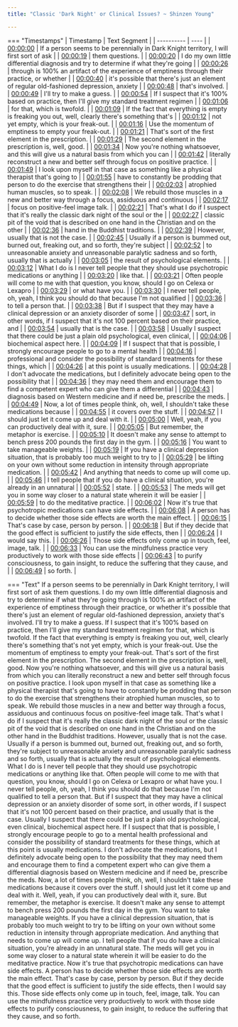 ```yaml
---
title: "Classic 'Dark Night' or Clinical Issues? ~ Shinzen Young"

---
```

=== "Timestamps"
    | Timestamp | Text Segment |
    | ---------- | ----  |
    | [00:00:00](https://www.youtube.com/watch?v=BQ5B70ac_9M&t=0) |  If a person seems to be perennially in Dark Knight territory, I will first sort of ask |
    | [00:00:19](https://www.youtube.com/watch?v=BQ5B70ac_9M&t=19) |  them questions. |
    | [00:00:20](https://www.youtube.com/watch?v=BQ5B70ac_9M&t=20) |  I do my own little differential diagnosis and try to determine if what they're going |
    | [00:00:26](https://www.youtube.com/watch?v=BQ5B70ac_9M&t=26) |  through is 100% an artifact of the experience of emptiness through their practice, or whether |
    | [00:00:40](https://www.youtube.com/watch?v=BQ5B70ac_9M&t=40) |  it's possible that there's just an element of regular old-fashioned depression, anxiety |
    | [00:00:48](https://www.youtube.com/watch?v=BQ5B70ac_9M&t=48) |  that's involved. |
    | [00:00:49](https://www.youtube.com/watch?v=BQ5B70ac_9M&t=49) |  I'll try to make a guess. |
    | [00:00:54](https://www.youtube.com/watch?v=BQ5B70ac_9M&t=54) |  If I suspect that it's 100% based on practice, then I'll give my standard treatment regimen |
    | [00:01:06](https://www.youtube.com/watch?v=BQ5B70ac_9M&t=66) |  for that, which is twofold. |
    | [00:01:09](https://www.youtube.com/watch?v=BQ5B70ac_9M&t=69) |  If the fact that everything is empty is freaking you out, well, clearly there's something that's |
    | [00:01:12](https://www.youtube.com/watch?v=BQ5B70ac_9M&t=72) |  not yet empty, which is your freak-out. |
    | [00:01:16](https://www.youtube.com/watch?v=BQ5B70ac_9M&t=76) |  Use the momentum of emptiness to empty your freak-out. |
    | [00:01:21](https://www.youtube.com/watch?v=BQ5B70ac_9M&t=81) |  That's sort of the first element in the prescription. |
    | [00:01:29](https://www.youtube.com/watch?v=BQ5B70ac_9M&t=89) |  The second element in the prescription is, well, good. |
    | [00:01:34](https://www.youtube.com/watch?v=BQ5B70ac_9M&t=94) |  Now you're nothing whatsoever, and this will give us a natural basis from which you can |
    | [00:01:42](https://www.youtube.com/watch?v=BQ5B70ac_9M&t=102) |  literally reconstruct a new and better self through focus on positive practice. |
    | [00:01:49](https://www.youtube.com/watch?v=BQ5B70ac_9M&t=109) |  I look upon myself in that case as something like a physical therapist that's going to |
    | [00:01:55](https://www.youtube.com/watch?v=BQ5B70ac_9M&t=115) |  have to constantly be prodding that person to do the exercise that strengthens their |
    | [00:02:03](https://www.youtube.com/watch?v=BQ5B70ac_9M&t=123) |  atrophied human muscles, so to speak. |
    | [00:02:08](https://www.youtube.com/watch?v=BQ5B70ac_9M&t=128) |  We rebuild those muscles in a new and better way through a focus, assiduous and continuous |
    | [00:02:17](https://www.youtube.com/watch?v=BQ5B70ac_9M&t=137) |  focus on positive-feel image talk. |
    | [00:02:21](https://www.youtube.com/watch?v=BQ5B70ac_9M&t=141) |  That's what I do if I suspect that it's really the classic dark night of the soul or the |
    | [00:02:27](https://www.youtube.com/watch?v=BQ5B70ac_9M&t=147) |  classic pit of the void that is described on one hand in the Christian and on the other |
    | [00:02:36](https://www.youtube.com/watch?v=BQ5B70ac_9M&t=156) |  hand in the Buddhist traditions. |
    | [00:02:39](https://www.youtube.com/watch?v=BQ5B70ac_9M&t=159) |  However, usually that is not the case. |
    | [00:02:45](https://www.youtube.com/watch?v=BQ5B70ac_9M&t=165) |  Usually if a person is bummed out, burned out, freaking out, and so forth, they're subject |
    | [00:02:52](https://www.youtube.com/watch?v=BQ5B70ac_9M&t=172) |  to unreasonable anxiety and unreasonable paralytic sadness and so forth, usually that is actually |
    | [00:03:05](https://www.youtube.com/watch?v=BQ5B70ac_9M&t=185) |  the result of psychological elements. |
    | [00:03:12](https://www.youtube.com/watch?v=BQ5B70ac_9M&t=192) |  What I do is I never tell people that they should use psychotropic medications or anything |
    | [00:03:20](https://www.youtube.com/watch?v=BQ5B70ac_9M&t=200) |  like that. |
    | [00:03:21](https://www.youtube.com/watch?v=BQ5B70ac_9M&t=201) |  Often people will come to me with that question, you know, should I go on Celexa or Lexapro |
    | [00:03:29](https://www.youtube.com/watch?v=BQ5B70ac_9M&t=209) |  or what have you. |
    | [00:03:30](https://www.youtube.com/watch?v=BQ5B70ac_9M&t=210) |  I never tell people, oh, yeah, I think you should do that because I'm not qualified |
    | [00:03:36](https://www.youtube.com/watch?v=BQ5B70ac_9M&t=216) |  to tell a person that. |
    | [00:03:38](https://www.youtube.com/watch?v=BQ5B70ac_9M&t=218) |  But if I suspect that they may have a clinical depression or an anxiety disorder of some |
    | [00:03:47](https://www.youtube.com/watch?v=BQ5B70ac_9M&t=227) |  sort, in other words, if I suspect that it's not 100 percent based on their practice, and |
    | [00:03:54](https://www.youtube.com/watch?v=BQ5B70ac_9M&t=234) |  usually that is the case. |
    | [00:03:58](https://www.youtube.com/watch?v=BQ5B70ac_9M&t=238) |  Usually I suspect that there could be just a plain old psychological, even clinical, |
    | [00:04:06](https://www.youtube.com/watch?v=BQ5B70ac_9M&t=246) |  biochemical aspect here. |
    | [00:04:09](https://www.youtube.com/watch?v=BQ5B70ac_9M&t=249) |  If I suspect that that is possible, I strongly encourage people to go to a mental health |
    | [00:04:16](https://www.youtube.com/watch?v=BQ5B70ac_9M&t=256) |  professional and consider the possibility of standard treatments for these things, which |
    | [00:04:26](https://www.youtube.com/watch?v=BQ5B70ac_9M&t=266) |  at this point is usually medications. |
    | [00:04:28](https://www.youtube.com/watch?v=BQ5B70ac_9M&t=268) |  I don't advocate the medications, but I definitely advocate being open to the possibility that |
    | [00:04:36](https://www.youtube.com/watch?v=BQ5B70ac_9M&t=276) |  they may need them and encourage them to find a competent expert who can give them a differential |
    | [00:04:43](https://www.youtube.com/watch?v=BQ5B70ac_9M&t=283) |  diagnosis based on Western medicine and if need be, prescribe the meds. |
    | [00:04:49](https://www.youtube.com/watch?v=BQ5B70ac_9M&t=289) |  Now, a lot of times people think, oh, well, I shouldn't take these medications because |
    | [00:04:55](https://www.youtube.com/watch?v=BQ5B70ac_9M&t=295) |  it covers over the stuff. |
    | [00:04:57](https://www.youtube.com/watch?v=BQ5B70ac_9M&t=297) |  I should just let it come up and deal with it. |
    | [00:05:00](https://www.youtube.com/watch?v=BQ5B70ac_9M&t=300) |  Well, yeah, if you can productively deal with it, sure. |
    | [00:05:05](https://www.youtube.com/watch?v=BQ5B70ac_9M&t=305) |  But remember, the metaphor is exercise. |
    | [00:05:10](https://www.youtube.com/watch?v=BQ5B70ac_9M&t=310) |  It doesn't make any sense to attempt to bench press 200 pounds the first day in the gym. |
    | [00:05:16](https://www.youtube.com/watch?v=BQ5B70ac_9M&t=316) |  You want to take manageable weights. |
    | [00:05:19](https://www.youtube.com/watch?v=BQ5B70ac_9M&t=319) |  If you have a clinical depression situation, that is probably too much weight to try to |
    | [00:05:29](https://www.youtube.com/watch?v=BQ5B70ac_9M&t=329) |  be lifting on your own without some reduction in intensity through appropriate medication. |
    | [00:05:42](https://www.youtube.com/watch?v=BQ5B70ac_9M&t=342) |  And anything that needs to come up will come up. |
    | [00:05:46](https://www.youtube.com/watch?v=BQ5B70ac_9M&t=346) |  I tell people that if you do have a clinical situation, you're already in an unnatural |
    | [00:05:52](https://www.youtube.com/watch?v=BQ5B70ac_9M&t=352) |  state. |
    | [00:05:53](https://www.youtube.com/watch?v=BQ5B70ac_9M&t=353) |  The meds will get you in some way closer to a natural state wherein it will be easier |
    | [00:05:59](https://www.youtube.com/watch?v=BQ5B70ac_9M&t=359) |  to do the meditative practice. |
    | [00:06:02](https://www.youtube.com/watch?v=BQ5B70ac_9M&t=362) |  Now it's true that psychotropic medications can have side effects. |
    | [00:06:08](https://www.youtube.com/watch?v=BQ5B70ac_9M&t=368) |  A person has to decide whether those side effects are worth the main effect. |
    | [00:06:15](https://www.youtube.com/watch?v=BQ5B70ac_9M&t=375) |  That's case by case, person by person. |
    | [00:06:18](https://www.youtube.com/watch?v=BQ5B70ac_9M&t=378) |  But if they decide that the good effect is sufficient to justify the side effects, then |
    | [00:06:24](https://www.youtube.com/watch?v=BQ5B70ac_9M&t=384) |  I would say this. |
    | [00:06:26](https://www.youtube.com/watch?v=BQ5B70ac_9M&t=386) |  Those side effects only come up in touch, feel, image, talk. |
    | [00:06:33](https://www.youtube.com/watch?v=BQ5B70ac_9M&t=393) |  You can use the mindfulness practice very productively to work with those side effects |
    | [00:06:43](https://www.youtube.com/watch?v=BQ5B70ac_9M&t=403) |  to purify consciousness, to gain insight, to reduce the suffering that they cause, and |
    | [00:06:49](https://www.youtube.com/watch?v=BQ5B70ac_9M&t=409) |  so forth. |

=== "Text"
     If a person seems to be perennially in Dark Knight territory, I will first sort of ask them questions. I do my own little differential diagnosis and try to determine if what they're going through is 100% an artifact of the experience of emptiness through their practice, or whether it's possible that there's just an element of regular old-fashioned depression, anxiety that's involved. I'll try to make a guess. If I suspect that it's 100% based on practice, then I'll give my standard treatment regimen for that, which is twofold. If the fact that everything is empty is freaking you out, well, clearly there's something that's not yet empty, which is your freak-out. Use the momentum of emptiness to empty your freak-out. That's sort of the first element in the prescription. The second element in the prescription is, well, good. Now you're nothing whatsoever, and this will give us a natural basis from which you can literally reconstruct a new and better self through focus on positive practice. I look upon myself in that case as something like a physical therapist that's going to have to constantly be prodding that person to do the exercise that strengthens their atrophied human muscles, so to speak. We rebuild those muscles in a new and better way through a focus, assiduous and continuous focus on positive-feel image talk. That's what I do if I suspect that it's really the classic dark night of the soul or the classic pit of the void that is described on one hand in the Christian and on the other hand in the Buddhist traditions. However, usually that is not the case. Usually if a person is bummed out, burned out, freaking out, and so forth, they're subject to unreasonable anxiety and unreasonable paralytic sadness and so forth, usually that is actually the result of psychological elements. What I do is I never tell people that they should use psychotropic medications or anything like that. Often people will come to me with that question, you know, should I go on Celexa or Lexapro or what have you. I never tell people, oh, yeah, I think you should do that because I'm not qualified to tell a person that. But if I suspect that they may have a clinical depression or an anxiety disorder of some sort, in other words, if I suspect that it's not 100 percent based on their practice, and usually that is the case. Usually I suspect that there could be just a plain old psychological, even clinical, biochemical aspect here. If I suspect that that is possible, I strongly encourage people to go to a mental health professional and consider the possibility of standard treatments for these things, which at this point is usually medications. I don't advocate the medications, but I definitely advocate being open to the possibility that they may need them and encourage them to find a competent expert who can give them a differential diagnosis based on Western medicine and if need be, prescribe the meds. Now, a lot of times people think, oh, well, I shouldn't take these medications because it covers over the stuff. I should just let it come up and deal with it. Well, yeah, if you can productively deal with it, sure. But remember, the metaphor is exercise. It doesn't make any sense to attempt to bench press 200 pounds the first day in the gym. You want to take manageable weights. If you have a clinical depression situation, that is probably too much weight to try to be lifting on your own without some reduction in intensity through appropriate medication. And anything that needs to come up will come up. I tell people that if you do have a clinical situation, you're already in an unnatural state. The meds will get you in some way closer to a natural state wherein it will be easier to do the meditative practice. Now it's true that psychotropic medications can have side effects. A person has to decide whether those side effects are worth the main effect. That's case by case, person by person. But if they decide that the good effect is sufficient to justify the side effects, then I would say this. Those side effects only come up in touch, feel, image, talk. You can use the mindfulness practice very productively to work with those side effects to purify consciousness, to gain insight, to reduce the suffering that they cause, and so forth.